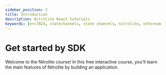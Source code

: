 ```yaml
---
sidebar_position: 2
title: Introduction
description: Nitrolite React tutorials
keywords: [erc7824, statechannels, state channels, nitrolite, ethereum scaling, layer 2, off-chain, react tutorial]
---
```


# Get started by SDK

Welcome to the Nitrolite course! In this free interactive course, you'll learn the main features of Nitrolite by building an application.
